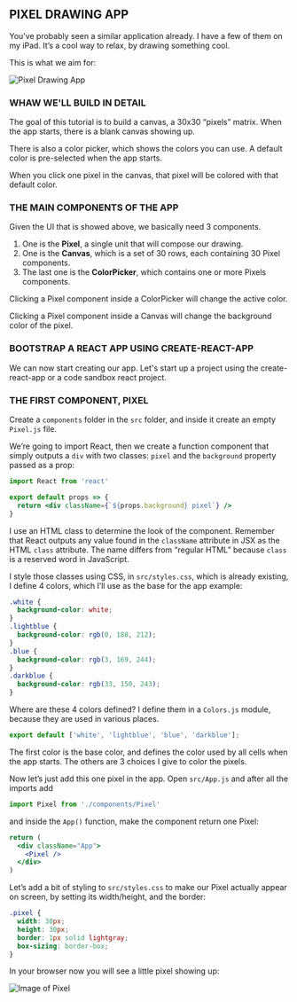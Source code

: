 ## PIXEL DRAWING APP

You’ve probably seen a similar application already. I have a few of them on my iPad. It’s a cool way to relax, by drawing something cool.

This is what we aim for:

![Pixel Drawing App](https://thereactcourse.com/giaKcDqEO00cTaLABN3F/pixel-art/1-intro/end-result.png)

### WHAW WE'LL BUILD IN DETAIL

The goal of this tutorial is to build a canvas, a 30x30 “pixels” matrix. When the app starts, there is a blank canvas showing up.

There is also a color picker, which shows the colors you can use. A default color is pre-selected when the app starts.

When you click one pixel in the canvas, that pixel will be colored with that default color.


### THE MAIN COMPONENTS OF THE APP

Given the UI that is showed above, we basically need 3 components.

1. One is the **Pixel**, a single unit that will compose our drawing.
2. One is the **Canvas**, which is a set of 30 rows, each containing 30 Pixel components.
3. The last one is the **ColorPicker**, which contains one or more Pixels components.

Clicking a Pixel component inside a ColorPicker will change the active color.

Clicking a Pixel component inside a Canvas will change the background color of the pixel.


### BOOTSTRAP A REACT APP USING CREATE-REACT-APP

We can now start creating our app. Let's start up a project using the create-react-app or a code sandbox react project.


### THE FIRST COMPONENT, PIXEL

Create a `components` folder in the `src` folder, and inside it create an empty `Pixel.js` file.

We’re going to import React, then we create a function component that simply outputs a `div` with two classes: `pixel` and the `background` property passed as a prop:

```jsx
import React from 'react'

export default props => {
  return <div className={`${props.background} pixel`} />
}
```

I use an HTML class to determine the look of the component. Remember that React outputs any value found in the `className` attribute in JSX as the HTML `class` attribute. The name differs from “regular HTML” because `class` is a reserved word in JavaScript.

I style those classes using CSS, in `src/styles.css`, which is already existing, I define 4 colors, which I’ll use as the base for the app example:

```css
.white {
  background-color: white;
}
.lightblue {
  background-color: rgb(0, 188, 212);
}
.blue {
  background-color: rgb(3, 169, 244);
}
.darkblue {
  background-color: rgb(33, 150, 243);
}
```

Where are these 4 colors defined? I define them in a `Colors.js` module, because they are used in various places.

```js
export default ['white', 'lightblue', 'blue', 'darkblue'];
```

The first color is the base color, and defines the color used by all cells when the app starts. The others are 3 choices I give to color the pixels.

Now let’s just add this one pixel in the app. Open `src/App.js` and after all the imports add

```js
import Pixel from './components/Pixel'
```

and inside the `App()` function, make the component return one Pixel:

```jsx
return (
  <div className="App">
    <Pixel />
  </div>
)
```

Let’s add a bit of styling to `src/styles.css` to make our Pixel actually appear on screen, by setting its width/height, and the border:

```css
.pixel {
  width: 30px;
  height: 30px;
  border: 1px solid lightgray;
  box-sizing: border-box;
}
```

In your browser now you will see a little pixel showing up:

![Image of Pixel](https://thereactcourse.com/giaKcDqEO00cTaLABN3F/pixel-art/2-pixel/pixel.png)

